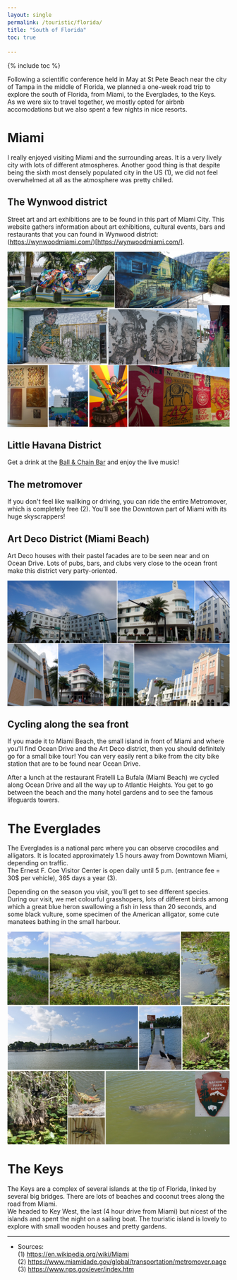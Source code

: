 ```yaml
---
layout: single
permalink: /touristic/florida/
title: "South of Florida"
toc: true

---
```

{% include toc %}

Following a scientific conference held in May at St Pete Beach near the city of Tampa in the middle of Florida, we planned a one-week road trip to explore the south of Florida, from Miami, to the Everglades, to the Keys. <br>
As we were six to travel together, we mostly opted for airbnb accomodations but we also spent a few nights in nice resorts.

# Miami
I really enjoyed visiting Miami and the surrounding areas. It is a very lively city with lots of different atmospheres. Another good thing is that despite being the sixth most densely populated city in the US (1), we did not feel overwhelmed at all as the atmosphere was pretty chilled.


## The Wynwood district
Street art and art exhibitions are to be found in this part of Miami City. This website gathers information about art exhibitions, cultural events, bars and restaurants that you can found in Wynwood district: (https://wynwoodmiami.com/)[https://wynwoodmiami.com/].

<img src="/assets/images/wynwood.jpg" alt="wynwood" align="center">


## Little Havana District
Get a drink at the [Ball & Chain Bar](https://ballandchainmiami.com/) and enjoy the live music! 

## The metromover
If you don't feel like wallking or driving, you can ride the entire Metromover, which is completely free (2). You'll see the Downtown part of Miami with its huge skyscrappers!

## Art Deco District (Miami Beach)
Art Deco houses with their pastel facades are to be seen near and on Ocean Drive. Lots of pubs, bars, and clubs very close to the ocean front make this district very party-oriented.

<img src="/assets/images/Miami_artdeco.jpg" alt="Miami_artdeco_mosaic" align="center">

## Cycling along the sea front
If you made it to Miami Beach, the small island in front of Miami and where you'll find Ocean Drive and the Art Deco district, then you should definitely go for a small bike tour! 
You can very easily rent a bike from the city bike station that are to be found near Ocean Drive. 

After a lunch at the restaurant Fratelli La Bufala (Miami Beach) we cycled along Ocean Drive and all the way up to Atlantic Heights. You get to go between the beach and the many hotel gardens and to see the famous lifeguards towers.



# The Everglades
The Everglades is a national parc where you can observe crocodiles and alligators. It is located approximately 1.5 hours away from Downtown Miami, depending on traffic. <br>
The Ernest F. Coe Visitor Center is open daily until 5 p.m. (entrance fee = 30$ per vehicle), 365 days a year (3).

Depending on the season you visit, you'll get to see different species.
During our visit, we met colourful grasshopers, lots of different birds among which a great blue heron swallowing a fish in less than 20 seconds, and some black vulture, some specimen of the American alligator, some cute manatees bathing in the small harbour.

<img src="/assets/images/everglades.jpg" alt="everglades_mosaic" align="center">

# The Keys

The Keys are a complex of several islands at the tip of Florida, linked by several big bridges. There are lots of beaches and coconut trees along the road from Miami. <br>
We headed to Key West, the last (4 hour drive from Miami) but nicest of the islands and spent the night on a sailing boat. 
The touristic island is lovely to explore with small wooden houses and pretty gardens. 


---

- Sources: <br>
(1) https://en.wikipedia.org/wiki/Miami <br>
(2) https://www.miamidade.gov/global/transportation/metromover.page <br>
(3) https://www.nps.gov/ever/index.htm
